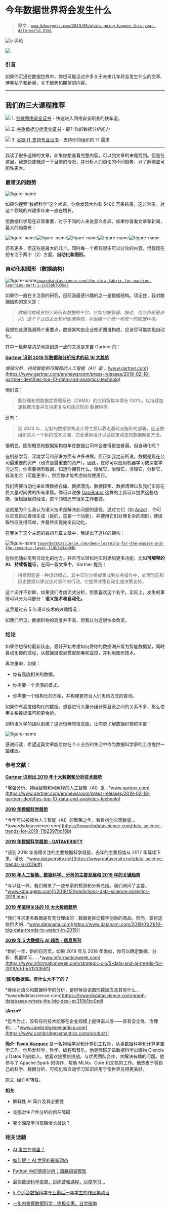 # 今年数据世界将会发生什么

> 原文：[`www.kdnuggets.com/2019/05/whats-going-happen-this-year-data-world.html`](https://www.kdnuggets.com/2019/05/whats-going-happen-this-year-data-world.html)

![c](img/3d9c022da2d331bb56691a9617b91b90.png) 评论

![](img/8e19ed079771c290d446a4a0a78cc5fa.png)

### 引言

如果你沉浸在数据世界中，你很可能见过许多关于未来几年将会发生什么的文章、博客帖子和新闻，关于趋势和期望的内容。

* * *

## 我们的三大课程推荐

![](img/0244c01ba9267c002ef39d4907e0b8fb.png) 1\. [谷歌网络安全证书](https://www.kdnuggets.com/google-cybersecurity) - 快速进入网络安全职业的快车道。

![](img/e225c49c3c91745821c8c0368bf04711.png) 2\. [谷歌数据分析专业证书](https://www.kdnuggets.com/google-data-analytics) - 提升你的数据分析能力

![](img/0244c01ba9267c002ef39d4907e0b8fb.png) 3\. [谷歌 IT 支持专业证书](https://www.kdnuggets.com/google-itsupport) - 支持你的组织的 IT 需求

* * *

我读了很多这样的文章，如果你想查看完整内容，可以到文章的末尾找到。但是在这里，我想快速概述一下目前的情况，并分析人们谈论的不同趋势，以了解哪些可能性更大。

### 最常见的趋势

![figure-name](img/18b12ed070636b4b3fd18acf8039e658.png)

如果你搜索“数据科学”这个术语，你会发现大约有 5400 万条结果，这非常多。对这个领域的兴趣多年来一直在增长。

但数据科学现在非常重要，对于不同的人来说意义各异。如果你查看文章和新闻，最大的趋势有：

![figure-name](img/a38474080fb6aea999cbc99b9e57fcbc.png)![figure-name](img/c495db92325263c7a230a94d3266dcbf.png)![figure-name](img/af926ca531ec79377d31c7f8f5c77213.png)![figure-name](img/2d5ec0517902a8b688c6c9e6fc3d377f.png)![figure-name](img/c3a9b5be39b5ad5c388a36c861977c98.png)

还有更多，但这些是最大的几个。同时每一个都有很多可以讨论的内容，但我现在想专注于两个（2）方面。**自动化和图形。**

### 自动化和图形（数据结构）

![figure-name](img/accdfb7f121a1e55f3063d7fe9a27774.png)[`towardsdatascience.com/the-data-fabric-for-machine-learning-part-1-2c558b7035d7`](https://towardsdatascience.com/the-data-fabric-for-machine-learning-part-1-2c558b7035d7)

如果你一直在关注我的研究，目前我最感兴趣的之一是数据结构。请记住，我对数据结构的定义是：

> *数据结构是支持公司所有数据的平台。它如何被管理、描述、组合和普遍访问。这个平台由企业知识图谱构成，以创建一个统一和统一的数据环境。*

我想在这里强调两个重要点，数据架构由企业知识图谱构成，应该尽可能实现自动化。

其中一篇非常清楚地提到这一点的文章是来自 Gartner 的：

[**Gartner 识别 2019 年数据和分析技术的前 10 大趋势**](https://www.gartner.com/en/newsroom/press-releases/2019-02-18-gartner-identifies-top-10-data-and-analytics-technolo)

*增强分析、持续智能和可解释的人工智能（AI）是...* [www.gartner.com](https://www.gartner.com/en/newsroom/press-releases/2019-02-18-gartner-identifies-top-10-data-and-analytics-technolo)

他们说：

> 图处理和图数据库管理系统（DBMS）的应用将每年增长 100%，以持续加速数据准备并支持更复杂和适应性的 数据科学。

还有：

> 到 2022 年，定制的数据架构设计将主要以静态基础设施形式部署，这迫使组织进入一个新的成本浪潮，完全重新设计以适应更动态的数据网格方法。

很明显，图形概念和数据架构每年在数据公司中会变得更加普遍。但自动化呢？

在机器学习、深度学习和部署方面有许多进展。但正如我之前所说，数据是现在公司最重要的资产（也许是最重要的资产）。因此，在你可以应用机器学习或深度学习之前，你需要拥有数据，知道你拥有什么，理解它，治理它，清理它，分析它，标准化它（可能更多），然后你才能考虑如何使用它。

我们需要自动化来处理数据存储、数据清洗、数据探索、数据清理以及我们实际花费大量时间做的所有事情。你可以说像 [DataRobot](https://www.datarobot.com/) 这样的工具可以提供这些功能，但根据我的经验，这个领域还有很多工作要做。

这就是为什么我认为语义技术是解决此问题的途径。通过它们（如 [Anzo](https://www.cambridgesemantics.com/product/)），你可以实现自动查询生成（是的，这是一个功能），并使用它们处理复杂的图形，使提取特征变得简单，并最终实现完全自动化。

在我关于这个主题的最初几篇文章中，我提出了这样的架构：

![figure-name](img/15b3028aec7249430403e92decaa0c28.png) [`towardsdatascience.com/deep-learning-for-the-masses-and-the-semantic-layer-f1db5e3ab94b`](https://towardsdatascience.com/deep-learning-for-the-masses-and-the-semantic-layer-f1db5e3ab94b)

在你能随处见到自动化的地方。并且可以轻松地实时添加更多功能，比如**可解释的 AI**、**持续智能**等。在同一篇文章中，Gartner 提到：

> 持续智能是一种设计模式，其中实时分析被集成到业务操作中，处理当前和历史数据以建议应对事件的行动。它提供决策自动化或决策支持。

这个词并不新鲜，如果我们考虑流式分析，但我喜欢这个名字。实际上，发生的事情可以分为两部分：**语义技术和自动化。**

这里是过去 5 年语义技术的兴趣情况：

如我们所见，数据织物的高度并不高，但我认为这很快会改变。

### 结论

如果你想保持最新状态，最好开始考虑如何将你的数据湖升级为智能数据湖，同时自动化你的过程，从数据摄取到模型部署和监控，并利用图形技术。

再次重申，如果：

+   你有高度相关的数据。

+   你需要一个灵活的模式。

+   你需要一个结构化的方案，并构建更符合人们思维方式的查询。

如果你有高度结构化的数据，想要进行大量分组计算且表之间的关系不多，那么使用关系数据库可能更合适。

剑桥语义学的团队创建了这张很棒的信息图，让你更了解数据织物的宇宙：

![figure-name](img/51c21e4c38f79aece206ec4b55779daf.png)

感谢阅读，希望这篇文章能给你在个人业务和生活中作为数据科学家的工作提供一些建议。

### 参考文献：

[**Gartner 识别出 2019 年十大数据和分析技术趋势**](https://www.example.com)

*增强分析、持续智能和可解释的人工智能（AI）是…*www.gartner.com](https://www.gartner.com/en/newsroom/press-releases/2019-02-18-gartner-identifies-top-10-data-and-analytics-technolo)

[**2019 年数据科学趋势**](https://www.example.com)

*今年可以被视为人工智能（AI）的繁荣之年。看看初创公司数量…*towardsdatascience.com](https://towardsdatascience.com/data-science-trends-for-2019-11b2397bd16b)

[**2019 年数据科学趋势 - DATAVERSITY**](https://www.example.com)

*谈到 2019 年值得关注的主要数据科学趋势，去年的主要趋势从 2017 年延续下来，增长…*www.dataversity.net](https://www.dataversity.net/data-science-trends-in-2019/#)

[**2018 年人工智能、数据科学、分析的主要发展和 2019 年的关键趋势**](https://www.example.com)

*与以往一样，我们带来了一些专家的预测和分析总结。我们询问了主要…*www.kdnuggets.com](/2018/12/predictions-data-science-analytics-2019.html)

[**2019 年值得关注的 10 大大数据趋势**](https://www.example.com)

*我们寻求更多数据是有充分理由的：数据是推动数字创新的商品。然而，要将这些巨大的…*www.datanami.com](https://www.datanami.com/2019/01/21/10-big-data-trends-to-watch-in-2019/)

[**2019 年 5 大数据与 AI 趋势 - 信息周刊**](https://www.informationweek.com/5-data-and-ai-trends-for-2019)

*新的一年，新的日历页。如果 2019 年与 2018 年类似，你可以确定数据、分析、机器学习……*www.informationweek.com](https://www.informationweek.com/strategic-cio/5-data-and-ai-trends-for-2019/d/d-id/1333581)

[**图形数据库。有什么大不了的？**

*继续对语义和数据科学的分析，是时候谈谈图形数据库及其有什么…*towardsdatascience.com](https://towardsdatascience.com/graph-databases-whats-the-big-deal-ec310b1bc0ed)

[**Anzo®**

*迄今为止，没有任何技术能够在企业规模上提供语义层——具有安全性、治理和……*www.cambridgesemantics.com](https://www.cambridgesemantics.com/product/)

**简介: [Favio Vazquez](https://www.linkedin.com/in/faviovazquez/)** 是一名物理学家和计算机工程师，从事数据科学和计算宇宙学工作。他热爱科学、哲学、编程和音乐。他是西班牙语数据科学出版物 Ciencia y Datos 的创始人。他喜欢接受新挑战，与优秀团队合作，并解决有趣的问题。他参与了 Apache Spark 的协作，帮助 MLlib、Core 和文档的工作。他热衷于将自己的科学、数据分析、可视化和自动学习知识应用于使世界变得更美好。

[原文](https://towardsdatascience.com/whats-going-to-happen-this-year-in-the-data-world-9fc065ac3870). 经许可转载。

**相关:**

+   解释性 AI 简介及其必要性

+   克服对生产性分析的信任障碍

+   哪个深度学习框架增长最快？

### 相关话题

+   [AI 发生在哪里？](https://www.kdnuggets.com/2023/07/kdd-where-does-ai-happen.html)

+   [如何跟上 AI 世界的最新动态](https://www.kdnuggets.com/2022/03/stay-top-going-ai-world.html)

+   [Python 中的情感分析：超越词袋模型](https://www.kdnuggets.com/sentiment-analysis-in-python-going-beyond-bag-of-words)

+   [最佳数据科学资源、训练营和课程，以便学习…](https://www.kdnuggets.com/2023/12/springboard-best-data-science-resources-bootcamp-courses-learn-data-science-new-year)

+   [5 个适合数据科学专业最后一年学生的作品集项目](https://www.kdnuggets.com/5-portfolio-projects-for-final-year-data-science-students)

+   [一年内掌握数据科学：终极实惠、自学指南](https://www.kdnuggets.com/master-data-science-in-a-year-the-ultimate-guide-to-affordable-self-paced-learning)
